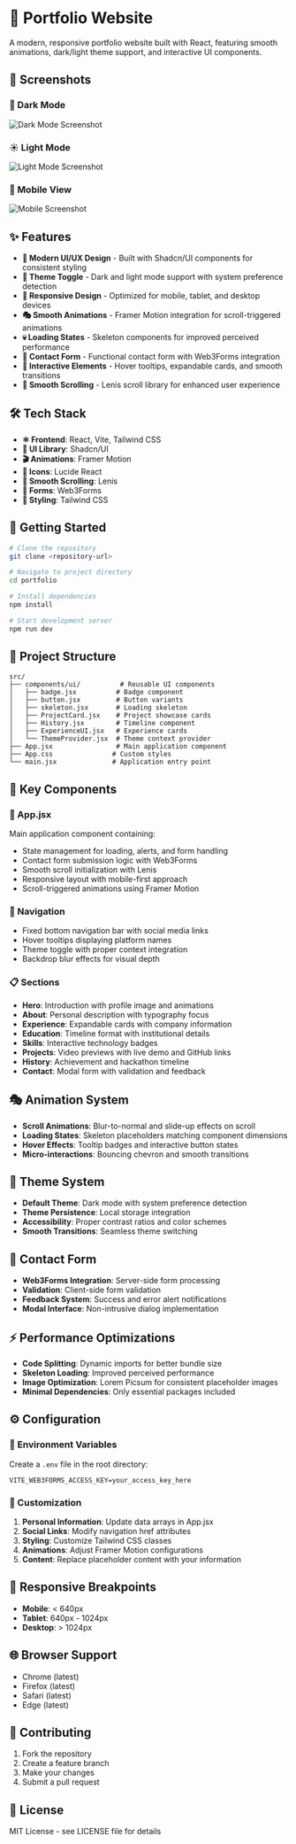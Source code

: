 # 🚀 Portfolio Website

A modern, responsive portfolio website built with React, featuring smooth animations, dark/light theme support, and interactive UI components.

## 📸 Screenshots

### 🌙 Dark Mode
![Dark Mode Screenshot](./screenshots/dark-mode.png)

### ☀️ Light Mode
![Light Mode Screenshot](./screenshots/light-mode.png)

### 📱 Mobile View
![Mobile Screenshot](./screenshots/mobile-view.png)

## ✨ Features

- **🎨 Modern UI/UX Design** - Built with Shadcn/UI components for consistent styling
- **🌙 Theme Toggle** - Dark and light mode support with system preference detection
- **📱 Responsive Design** - Optimized for mobile, tablet, and desktop devices
- **🎭 Smooth Animations** - Framer Motion integration for scroll-triggered animations
- **💀 Loading States** - Skeleton components for improved perceived performance
- **📧 Contact Form** - Functional contact form with Web3Forms integration
- **🎯 Interactive Elements** - Hover tooltips, expandable cards, and smooth transitions
- **🌊 Smooth Scrolling** - Lenis scroll library for enhanced user experience

## 🛠️ Tech Stack

- **⚛️ Frontend**: React, Vite, Tailwind CSS
- **🎨 UI Library**: Shadcn/UI
- **🎬 Animations**: Framer Motion
- **🎯 Icons**: Lucide React
- **🌊 Smooth Scrolling**: Lenis
- **📝 Forms**: Web3Forms
- **💅 Styling**: Tailwind CSS

## 🚀 Getting Started

```bash
# Clone the repository
git clone <repository-url>

# Navigate to project directory
cd portfolio

# Install dependencies
npm install

# Start development server
npm run dev
```

## 📁 Project Structure

```
src/
├── components/ui/          # Reusable UI components
│   ├── badge.jsx          # Badge component
│   ├── button.jsx         # Button variants
│   ├── skeleton.jsx       # Loading skeleton
│   ├── ProjectCard.jsx    # Project showcase cards
│   ├── History.jsx        # Timeline component
│   ├── ExperienceUI.jsx   # Experience cards
│   └── ThemeProvider.jsx  # Theme context provider
├── App.jsx                # Main application component
├── App.css               # Custom styles
└── main.jsx              # Application entry point
```

## 🔧 Key Components

### 📄 App.jsx
Main application component containing:
- State management for loading, alerts, and form handling
- Contact form submission logic with Web3Forms
- Smooth scroll initialization with Lenis
- Responsive layout with mobile-first approach
- Scroll-triggered animations using Framer Motion

### 🧭 Navigation
- Fixed bottom navigation bar with social media links
- Hover tooltips displaying platform names
- Theme toggle with proper context integration
- Backdrop blur effects for visual depth

### 📋 Sections
- **Hero**: Introduction with profile image and animations
- **About**: Personal description with typography focus
- **Experience**: Expandable cards with company information
- **Education**: Timeline format with institutional details
- **Skills**: Interactive technology badges
- **Projects**: Video previews with live demo and GitHub links
- **History**: Achievement and hackathon timeline
- **Contact**: Modal form with validation and feedback

## 🎭 Animation System

- **Scroll Animations**: Blur-to-normal and slide-up effects on scroll
- **Loading States**: Skeleton placeholders matching component dimensions
- **Hover Effects**: Tooltip badges and interactive button states
- **Micro-interactions**: Bouncing chevron and smooth transitions

## 🌙 Theme System

- **Default Theme**: Dark mode with system preference detection
- **Theme Persistence**: Local storage integration
- **Accessibility**: Proper contrast ratios and color schemes
- **Smooth Transitions**: Seamless theme switching

## 📧 Contact Form

- **Web3Forms Integration**: Server-side form processing
- **Validation**: Client-side form validation
- **Feedback System**: Success and error alert notifications
- **Modal Interface**: Non-intrusive dialog implementation

## ⚡ Performance Optimizations

- **Code Splitting**: Dynamic imports for better bundle size
- **Skeleton Loading**: Improved perceived performance
- **Image Optimization**: Lorem Picsum for consistent placeholder images
- **Minimal Dependencies**: Only essential packages included

## ⚙️ Configuration

### 🔐 Environment Variables
Create a `.env` file in the root directory:
```
VITE_WEB3FORMS_ACCESS_KEY=your_access_key_here
```

### 🎨 Customization
1. **Personal Information**: Update data arrays in App.jsx
2. **Social Links**: Modify navigation href attributes
3. **Styling**: Customize Tailwind CSS classes
4. **Animations**: Adjust Framer Motion configurations
5. **Content**: Replace placeholder content with your information

## 📱 Responsive Breakpoints

- **Mobile**: < 640px
- **Tablet**: 640px - 1024px
- **Desktop**: > 1024px

## 🌐 Browser Support

- Chrome (latest)
- Firefox (latest)
- Safari (latest)
- Edge (latest)

## 🤝 Contributing

1. Fork the repository
2. Create a feature branch
3. Make your changes
4. Submit a pull request

## 📄 License

MIT License - see LICENSE file for details
